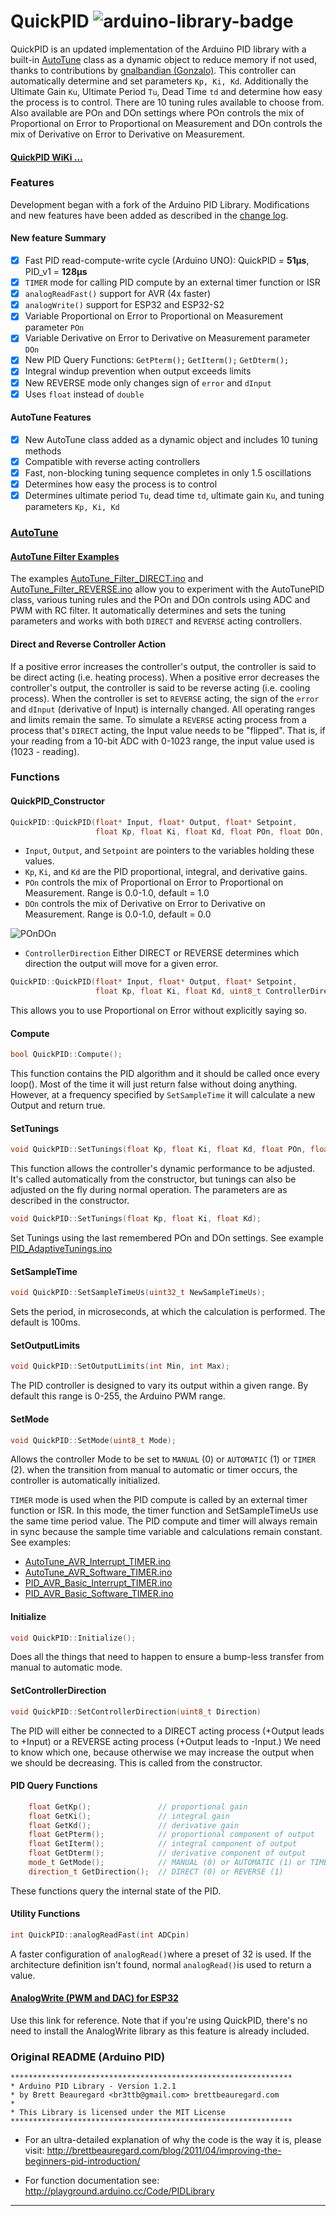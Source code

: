 # QuickPID   ![arduino-library-badge](https://camo.githubusercontent.com/989057908f34abd0c8bc2a8d762f86ccebbe377ed9ffef8c3dfdf27a09c6dac9/68747470733a2f2f7777772e617264752d62616467652e636f6d2f62616467652f517569636b5049442e7376673f)

QuickPID is an updated implementation of the Arduino PID library with a built-in [AutoTune](https://github.com/Dlloydev/QuickPID/wiki/AutoTune) class as a dynamic object  to reduce memory if not used, thanks to contributions by [gnalbandian (Gonzalo)](https://github.com/gnalbandian). This controller can automatically determine and set parameters `Kp, Ki, Kd`. Additionally the Ultimate Gain `Ku`, Ultimate Period `Tu`, Dead Time `td` and determine how easy the process is to control. There are 10 tuning rules available to choose from. Also available are POn and DOn settings where POn controls the mix of Proportional on Error to Proportional on Measurement and DOn controls the mix of Derivative on Error to Derivative on Measurement.

#### [QuickPID WiKi ...](https://github.com/Dlloydev/QuickPID/wiki)

### Features

Development began with a fork of the Arduino PID Library. Modifications and new features have been added as described in the [change log](https://github.com/Dlloydev/QuickPID/wiki/Change-Log).

#### New feature Summary

- [x] Fast PID read-compute-write cycle (Arduino UNO): QuickPID = **51µs**, PID_v1 = **128µs**
- [x] `TIMER` mode for calling PID compute by an external timer function or ISR
- [x] `analogReadFast()` support for AVR (4x faster)
- [x] `analogWrite()` support for ESP32 and ESP32-S2 
- [x] Variable Proportional on Error to Proportional on Measurement parameter `POn`
- [x] Variable Derivative on Error to Derivative on Measurement parameter `DOn`
- [x] New PID Query Functions: `GetPterm();`  `GetIterm();`  `GetDterm();`
- [x] Integral windup prevention when output exceeds limits
- [x] New REVERSE mode only changes sign of `error` and `dInput`
- [x] Uses `float` instead of `double`

#### AutoTune Features

- [x] New AutoTune class added as a dynamic object and includes 10 tuning methods
- [x] Compatible with reverse acting controllers
- [x] Fast, non-blocking tuning sequence completes in only 1.5 oscillations 
- [x] Determines how easy the process is to control
- [x] Determines ultimate period `Tu`, dead time `td`, ultimate gain `Ku`, and tuning parameters `Kp, Ki, Kd`

### [AutoTune](https://github.com/Dlloydev/QuickPID/wiki/AutoTune)

#### [AutoTune Filter Examples](https://github.com/Dlloydev/QuickPID/wiki/AutoTune-Filter-Examples)

The examples [AutoTune_Filter_DIRECT.ino](https://github.com/Dlloydev/QuickPID/blob/master/examples/AutoTune_Filter_DIRECT/AutoTune_Filter_DIRECT.ino) and [AutoTune_Filter_REVERSE.ino](https://github.com/Dlloydev/QuickPID/blob/master/examples/AutoTune_Filter_REVERSE/AutoTune_Filter_REVERSE.ino) allow you to experiment with the AutoTunePID class, various tuning rules and the POn and DOn controls using ADC and PWM with RC filter. It automatically determines and sets the tuning parameters and works with both `DIRECT` and `REVERSE` acting controllers.

#### Direct and Reverse Controller Action

If a positive error increases the controller's output, the controller is said to be direct acting (i.e. heating process). When a positive error decreases the controller's output, the controller is said to be reverse acting (i.e. cooling process). When the controller is set to `REVERSE` acting, the sign of the `error` and `dInput` (derivative of Input) is internally changed. All operating ranges and limits remain the same. To simulate a `REVERSE` acting process from a process that's  `DIRECT` acting, the Input value needs to be "flipped". That is, if your reading from a 10-bit ADC with 0-1023 range, the input value used is (1023 - reading). 

### Functions

#### QuickPID_Constructor

```c++
QuickPID::QuickPID(float* Input, float* Output, float* Setpoint,
                   float Kp, float Ki, float Kd, float POn, float DOn, uint8_t ControllerDirection);
```

- `Input`, `Output`, and `Setpoint` are pointers to the variables holding these values.
- `Kp`, `Ki`, and `Kd` are the PID proportional, integral, and derivative gains.
- `POn` controls the mix of Proportional on Error to Proportional on Measurement. Range is 0.0-1.0, default = 1.0 
- `DOn` controls the mix of Derivative on Error to Derivative on Measurement. Range is 0.0-1.0, default = 0.0 

![POnDOn](https://user-images.githubusercontent.com/63488701/120000053-68de3e00-bfa0-11eb-9db2-04c2f4be76a2.png)

- `ControllerDirection` Either DIRECT or REVERSE determines which direction the output will move for a given error. 

```c++
QuickPID::QuickPID(float* Input, float* Output, float* Setpoint,
                   float Kp, float Ki, float Kd, uint8_t ControllerDirection);
```

This allows you to use Proportional on Error without explicitly saying so.

#### Compute

```c++
bool QuickPID::Compute();
```

This function contains the PID algorithm and it should be called once every loop(). Most of the time it will just return false without doing anything. However, at a  frequency specified by `SetSampleTime` it will calculate a new Output and return true.

#### SetTunings

```c++
void QuickPID::SetTunings(float Kp, float Ki, float Kd, float POn, float DOn);
```

This function allows the controller's dynamic performance to be adjusted. It's called automatically from the constructor, but tunings can also be adjusted on the fly during normal operation. The parameters are as described in the constructor.

```c++
void QuickPID::SetTunings(float Kp, float Ki, float Kd);
```

Set Tunings using the last remembered POn and DOn settings. See example [PID_AdaptiveTunings.ino](https://github.com/Dlloydev/QuickPID/blob/master/examples/PID_AdaptiveTunings/PID_AdaptiveTunings.ino)

#### SetSampleTime

```c++
void QuickPID::SetSampleTimeUs(uint32_t NewSampleTimeUs);
```

Sets the period, in microseconds, at which the calculation is performed. The default is 100ms.

#### SetOutputLimits

```c++
void QuickPID::SetOutputLimits(int Min, int Max);
```

The PID controller is designed to vary its output within a given range.  By default this range is 0-255, the Arduino PWM range.

#### SetMode

```c++
void QuickPID::SetMode(uint8_t Mode);
```

Allows the controller Mode to be set to `MANUAL` (0) or `AUTOMATIC` (1) or `TIMER` (2). when the transition from manual to automatic  or timer occurs, the controller is automatically initialized. 

`TIMER` mode is used when the PID compute is called by an external timer function or ISR. In this mode, the timer function and SetSampleTimeUs use the same time period value. The PID compute and timer will always remain in sync because the sample time variable and calculations remain constant. See examples:

- [AutoTune_AVR_Interrupt_TIMER.ino](https://github.com/Dlloydev/QuickPID/blob/master/examples/AutoTune_AVR_Interrupt_TIMER/AutoTune_AVR_Interrupt_TIMER.ino)
- [AutoTune_AVR_Software_TIMER.ino](https://github.com/Dlloydev/QuickPID/blob/master/examples/AutoTune_AVR_Software_TIMER/AutoTune_AVR_Software_TIMER.ino)
- [PID_AVR_Basic_Interrupt_TIMER.ino](https://github.com/Dlloydev/QuickPID/blob/master/examples/PID_AVR_Basic_Interrupt_TIMER/PID_AVR_Basic_Interrupt_TIMER.ino)
- [PID_AVR_Basic_Software_TIMER.ino](https://github.com/Dlloydev/QuickPID/blob/master/examples/PID_AVR_Basic_Software_TIMER/PID_AVR_Basic_Software_TIMER.ino)

#### Initialize

```c++
void QuickPID::Initialize();
```

Does all the things that need to happen to ensure a bump-less transfer from manual to automatic mode.

#### SetControllerDirection

```c++
void QuickPID::SetControllerDirection(uint8_t Direction)
```

The PID will either be connected to a DIRECT acting process (+Output leads to +Input) or a REVERSE acting process (+Output leads to -Input.) We need to know which one, because otherwise we may increase the output when we should be decreasing. This is called from the constructor.

#### PID Query Functions

```c++
    float GetKp();               // proportional gain
    float GetKi();               // integral gain
    float GetKd();               // derivative gain
    float GetPterm();            // proportional component of output 
    float GetIterm();            // integral component of output
    float GetDterm();            // derivative component of output
    mode_t GetMode();            // MANUAL (0) or AUTOMATIC (1) or TIMER (2)
    direction_t GetDirection();  // DIRECT (0) or REVERSE (1)
```

These functions query the internal state of the PID.

#### Utility Functions

```c++
int QuickPID::analogReadFast(int ADCpin)
```

A faster configuration of `analogRead()`where a preset of 32 is used.  If the architecture definition isn't found, normal `analogRead()`is used to return a value.

#### [AnalogWrite (PWM and DAC) for ESP32](https://github.com/Dlloydev/ESP32-ESP32S2-AnalogWrite)

Use this link for reference. Note that if you're using QuickPID, there's no need to install the AnalogWrite library as this feature is already included.

### Original README (Arduino PID)

```
***************************************************************
* Arduino PID Library - Version 1.2.1
* by Brett Beauregard <br3ttb@gmail.com> brettbeauregard.com
*
* This Library is licensed under the MIT License
***************************************************************
```

 - For an ultra-detailed explanation of why the code is the way it is, please visit:
   http://brettbeauregard.com/blog/2011/04/improving-the-beginners-pid-introduction/

 - For function documentation see:  http://playground.arduino.cc/Code/PIDLibrary

------


